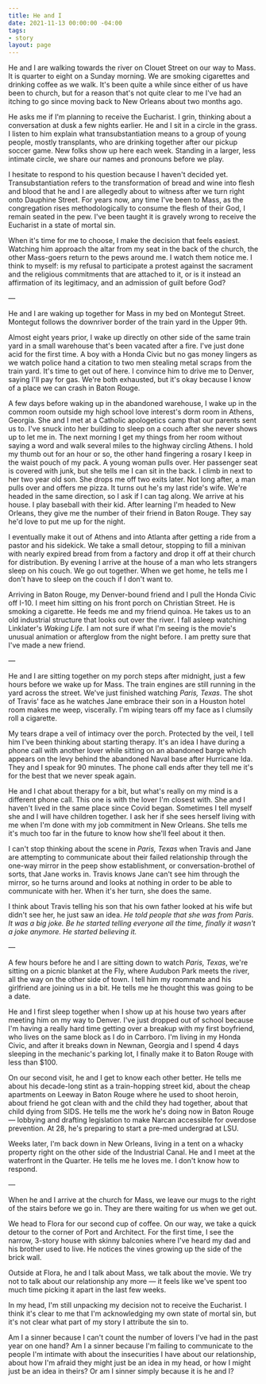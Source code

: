 ```yaml
---
title: He and I
date: 2021-11-13 00:00:00 -04:00
tags:
- story
layout: page
---
```


He and I are walking towards the river on Clouet Street on our way to Mass. It is quarter to eight on a Sunday morning. We are smoking cigarettes and drinking coffee as we walk. It's been quite a while since either of us have been to church, but for a reason that's not quite clear to me I've had an itching to go since moving back to New Orleans about two months ago.

He asks me if I'm planning to receive the Eucharist. I grin, thinking about a conversation at dusk a few nights earlier. He and I sit in a circle in the grass. I listen to him explain what transubstantiation means to a group of young people, mostly transplants, who are drinking together after our pickup soccer game. New folks show up here each week. Standing in a larger, less intimate circle, we share our names and pronouns before we play.

I hesitate to respond to his question because I haven't decided yet. Transubstantiation refers to the transformation of bread and wine into flesh and blood that he and I are allegedly about to witness after we turn right onto Dauphine Street. For years now, any time I've been to Mass, as the congregation rises methodologically to consume the flesh of their God, I remain seated in the pew. I've been taught it is gravely wrong to receive the Eucharist in a state of mortal sin.

When it's time for me to choose, I make the decision that feels easiest. Watching him approach the altar from my seat in the back of the church, the other Mass-goers return to the pews around me. I watch them notice me. I think to myself: is my refusal to participate a protest against the sacrament and the religious commitments that are attached to it, or is it instead an affirmation of its legitimacy, and an admission of guilt before God?

—

He and I are waking up together for Mass in my bed on Montegut Street. Montegut follows the downriver border of the train yard in the Upper 9th.

Almost eight years prior, I wake up directly on other side of the same train yard in a small warehouse that's been vacated after a fire. I've just done acid for the first time. A boy with a Honda Civic but no gas money lingers as we watch police hand a citation to two men stealing metal scraps from the train yard. It's time to get out of here. I convince him to drive me to Denver, saying I'll pay for gas. We're both exhausted, but it's okay because I know of a place we can crash in Baton Rouge.

A few days before waking up in the abandoned warehouse, I wake up in the common room outside my high school love interest's dorm room in Athens, Georgia. She and I met at a Catholic apologetics camp that our parents sent us to. I've snuck into her building to sleep on a couch after she never shows up to let me in. The next morning I get my things from her room without saying a word and walk several miles to the highway circling Athens. I hold my thumb out for an hour or so, the other hand fingering a rosary I keep in the waist pouch of my pack. A young woman pulls over. Her passenger seat is covered with junk, but she tells me I can sit in the back. I climb in next to her two year old son. She drops me off two exits later. Not long after, a man pulls over and offers me pizza. It turns out he's my last ride's wife. We're headed in the same direction, so I ask if I can tag along. We arrive at his house. I play baseball with their kid. After learning I'm headed to New Orleans, they give me the number of their friend in Baton Rouge. They say he'd love to put me up for the night.

I eventually make it out of Athens and into Atlanta after getting a ride from a pastor and his sidekick. We take a small detour, stopping to fill a minivan with nearly expired bread from from a factory and drop it off at their church for distribution. By evening I arrive at the house of a man who lets strangers sleep on his couch. We go out together. When we get home, he tells me I don't have to sleep on the couch if I don't want to.

Arriving in Baton Rouge, my Denver-bound friend and I pull the Honda Civic off I-10. I meet him sitting on his front porch on Christian Street. He is smoking a cigarette. He feeds me and my friend quinoa. He takes us to an old industrial structure that looks out over the river. I fall asleep watching Linklater's *Waking Life.* I am not sure if what I'm seeing is the movie's unusual animation or afterglow from the night before. I am pretty sure that I've made a new friend.

—

He and I are sitting together on my porch steps after midnight, just a few hours before we wake up for Mass. The train engines are still running in the yard across the street. We've just finished watching *Paris, Texas*. The shot of Travis' face as he watches Jane embrace their son in a Houston hotel room makes me weep, viscerally. I'm wiping tears off my face as I clumsily roll a cigarette.

My tears drape a veil of intimacy over the porch. Protected by the veil, I tell him I've been thinking about starting therapy. It's an idea I have during a phone call with another lover while sitting on an abandoned barge which appears on the levy behind the abandoned Naval base after Hurricane Ida. They and I speak for 90 minutes. The phone call ends after they tell me it's for the best that we never speak again. 

He and I chat about therapy for a bit, but what's really on my mind is a different phone call. This one is with the lover I'm closest with. She and I haven't lived in the same place since Covid began. Sometimes I tell myself she and I will have children together. I ask her if she sees herself living with me when I'm done with my job commitment in New Orleans. She tells me it's much too far in the future to know how she'll feel about it then.

I can't stop thinking about the scene in *Paris, Texas* when Travis and Jane are attempting to communicate about their failed relationship through the one-way mirror in the peep show establishment, or conversation-brothel of sorts, that Jane works in. Travis knows Jane can't see him through the mirror, so he turns around and looks at nothing in order to be able to communicate with her. When it's her turn, she does the same. 

I think about Travis telling his son that his own father looked at his wife but didn't see her, he just saw an idea. *He told people that she was from Paris. It was a big joke. Be he started telling everyone all the time, finally it wasn't a joke anymore. He started believing it.*

—

A few hours before he and I are sitting down to watch *Paris, Texas*, we're sitting on a picnic blanket at the Fly, where Audubon Park meets the river, all the way on the other side of town. I tell him my roommate and his girlfriend are joining us in a bit. He tells me he thought this was going to be a date.

He and I first sleep together when I show up at his house two years after meeting him on my way to Denver. I've just dropped out of school because I'm having a really hard time getting over a breakup with my first boyfriend, who lives on the same block as I do in Carrboro. I'm living in my Honda Civic, and after it breaks down in Newnan, Georgia and I spend 4 days sleeping in the mechanic's parking lot, I finally make it to Baton Rouge with less than $100.

On our second visit, he and I get to know each other better. He tells me about his decade-long stint as a train-hopping street kid, about the cheap apartments on Leeway in Baton Rouge where he used to shoot heroin, about friend he got clean with and the child they had together, about that child dying from SIDS. He tells me the work he's doing now in Baton Rouge — lobbying and drafting legislation to make Narcan accessible for overdose prevention. At 28, he's preparing to start a pre-med undergrad at LSU.

Weeks later, I'm back down in New Orleans, living in a tent on a whacky property right on the other side of the Industrial Canal. He and I meet at the waterfront in the Quarter. He tells me he loves me. I don't know how to respond.

—

When he and I arrive at the church for Mass, we leave our mugs to the right of the stairs before we go in. They are there waiting for us when we get out. 

We head to Flora for our second cup of coffee. On our way, we take a quick detour to the corner of Port and Architect. For the first time, I see the narrow, 3-story house with skinny balconies where I've heard my dad and his brother used to live. He notices the vines growing up the side of the brick wall.

Outside at Flora, he and I talk about Mass, we talk about the movie. We try not to talk about our relationship any more — it feels like we've spent too much time picking it apart in the last few weeks.

In my head, I'm still unpacking my decision not to receive the Eucharist. I think it's clear to me that I'm acknowledging my own state of mortal sin, but it's not clear what part of my story I attribute the sin to. 

Am I a sinner because I can't count the number of lovers I've had in the past year on one hand? Am I a sinner because I'm failing to communicate to the people I'm intimate with about the insecurities I have about our relationship, about how I'm afraid they might just be an idea in my head, or how I might just be an idea in theirs? Or am I sinner simply because it is he and I?
